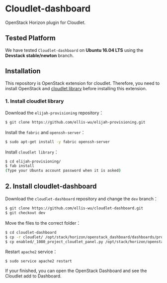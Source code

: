 # Cloudlet-dashboard
OpenStack Horizon plugin for Cloudlet.

## Tested Platform
We have tested `Cloudlet-dashboard` on **Ubuntu 16.04 LTS** using the **Devstack stable/newton** branch.

## Installation
This repository is OpenStack extension for cloudlet. Therefore, you need to install OpenStack and [cloudlet library](https://github.com/cmusatyalab/elijah-provisioning) before installing this extension.

### 1. Install cloudlet library
Download the `elijah-provisioning` repository：
```sh
$ git clone https://github.com/ellis-wu/elijah-provisioning.git
```

Install the `fabric` and `openssh-server`：
```sh
$ sudo apt-get install -y fabric openssh-server
```

Install `cloudlet library`：
```sh
$ cd elijah-provisioning/
$ fab install
(Type your Ubuntu account password when it is asked)
```

## 2. Install cloudlet-dashboard
Download the `cloudlet-dashboard` repository and change the `dev` branch：
```sh
$ git clone https://github.com/ellis-wu/cloudlet-dashboard.git
$ git checkout dev
```

Move the files to the correct folder：
```sh
$ cd cloudlet-dashboard
$ cp -r cloudlet/ /opt/stack/horizon/openstack_dashboard/dashboards/project/
$ cp enabled/_1080_project_cloudlet_panel.py /opt/stack/horizon/openstack_dashboard/enabled/
```

Restart `apache2` service：
```sh
$ sudo service apache2 restart
```

If your finished, you can open the OpenStack Dashboard and see the Cloudlet add to Dashboard.
